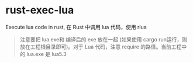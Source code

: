 # rust-exec-lua

Execute lua code in rust, 在 Rust 中调用 lua 代码，使用 rlua

> 注意要把 lua.exe和  编译后的 exe 放在一起 (如果使用 cargo run运行，则放在工程根目录即可)。对于 Lua 代码，注意 require 的路径。当前工程中的 lua.exe 是 lua5.3